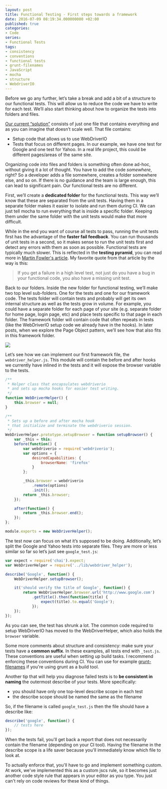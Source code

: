 ```yaml
---
layout: post
title: Functional Testing - First steps towards a framework
date: 2016-07-09 08:19:34.000000000 +02:00
published: true
categories:
- Code
series:
- Functional Tests
tags:
- consistency
- conventions
- functional tests
- grunt-filenames
- JavaScript
- mocha
- structure
- WebdriverIO
---
```


Before we go any further, let’s take a break and add a bit of a structure to our functional tests. This will allow us to reduce the code we have to write for each test. We’ll also start thinking about how to organize the tests into folders and files.<!--more-->

<a href="/2016/07/functional-testing-reducing-code-duplication/">Our current “solution”</a> consists of just one file that contains everything and as you can imagine that doesn’t scale well. That file contains:
<ul>
<li>Setup code that allows us to use WebDriverIO</li>
<li>Tests that focus on different pages. In our example, we have one test for Google and one test for Yahoo. In a real life project, this could be different pages/areas of the same site.</li>
</ul>

Organizing code into files and folders is something often done ad-hoc, without giving it a lot of thought. You have to add the code <em>somewhere</em>, right? So a developer adds a file somewhere, creates a folder somewhere else, and so on. If there is no guidance and the team is large enough, this can lead to significant pain. Our functional tests are no different.

First, we’ll create a <strong>dedicated folder</strong> for the functional tests. This way we’ll know that these are separated from the unit tests. Having them in a separate folder makes it easier to isolate and run them during CI. We can just tell mocha to run everything that is inside a specific folder. Keeping them under the same folder with the unit tests would make that more difficult.

While in the end you want of course all tests to pass, running the unit tests first has the advantage of the <strong>faster fail feedback</strong>. You can run thousands of unit tests in a second, so it makes sense to run the unit tests first and detect any errors with them as soon as possible. Functional tests are typically much slower. This is reflected in the <strong>testing pyramid</strong>, you can read more in <a href="http://martinfowler.com/bliki/TestPyramid.html">Martin Fowler's article</a>. My favorite quote from that article by the way is this:
<blockquote>
If you get a failure in a high level test, not just do you have a bug in your functional code, you also have a missing unit test.</blockquote>

Back to our folders. Inside the new folder for functional testing, we’ll make two top level sub-folders. One for the tests and one for our framework code. The tests folder will contain tests and probably will get its own internal structure as well as the tests grow in volume. For example, you could have a separate folder for each page of your site (e.g. separate folder for home page, login page, etc) and place tests specific to that page in each folder. The framework folder will contain code that often repeats in tests (like the WebDriverIO setup code we already have in the hooks). In later posts, when we explore the Page Object pattern, we’ll see how that also fits in this framework folder.

<img src="{{ site.baseurl }}/assets/2016/structure.png" />

Let’s see how we can implement our first framework file, the <code>webdriver_helper.js</code>. This module will contain the before and after hooks we currently have inlined in the tests and it will expose the browser variable to the tests.

```javascript
/**
 * Helper class that encapsulates webdriverio
 * and sets up mocha hooks for easier test writing.
 */
function WebDriverHelper() {
    this.browser = null;
}

/**
 * Sets up a before and after mocha hook
 * that initialize and terminate the webdriverio session.
 */
WebDriverHelper.prototype.setupBrowser = function setupBrowser() {
    var _this = this;
    before(function() {
        var webdriverio = require('webdriverio');
        var options = {
            desiredCapabilities: {
                browserName: 'firefox'
            }
        };

        _this.browser = webdriverio
            .remote(options)
            .init();
        return _this.browser;
    });

    after(function() {
        return _this.browser.end();
    });
};

module.exports = new WebDriverHelper();
```

The test now can focus on what it’s supposed to be doing. Additionally, let’s split the Google and Yahoo tests into separate files. They are more or less similar so far so let’s just see <code>google_test.js</code>:

```javascript
var expect = require('chai').expect;
var WebDriverHelper = require('../lib/webdriver_helper');

describe('Google', function() {
    WebDriverHelper.setupBrowser();

    it('should verify the title of Google', function() {
        return WebDriverHelper.browser.url('http://www.google.com')
            .getTitle().then(function(title) {
                expect(title).to.equal('Google');
            });
    });
});
```

As you can see, the test has shrunk a lot. The common code required to setup WebDriverIO has moved to the WebDriverHelper, which also holds the <code>browser</code> variable.

Some more comments about structure and consistency: make sure your tests have a <strong>common suffix</strong>. In these examples, all tests end with <code>_test.js</code>. These conventions are useful when setting up build tasks. I recommend enforcing these conventions during CI. You can use for example <a href="https://www.npmjs.com/package/grunt-filenames">grunt-filenames</a> if you're using grunt as a build tool.

Another tip that will help you diagnose failed tests is to <strong>be consistent in naming</strong> the outermost describe of your tests. More specifically:
<ul>
<li>you should have only one top-level describe scope in each test</li>
<li>the describe scope should be named the same as the filename</li>
</ul>

So, if the filename is called <code>google_test.js</code> then the file should have a describe like:

```javascript
describe('google', function() {
    // tests here
});
```

When the tests fail, you'll get back a report that does not necessarily contain the filename (depending on your CI tool). Having the filename in the describe scope is a life saver because you'll immediately know which file to look at.

To actually enforce that, you'll have to go and implement something custom. At work, we've implemented this as a custom jscs rule, so it becomes just another code style rule that appears in your editor as you type. You just can't rely on code reviews for these kind of things.
